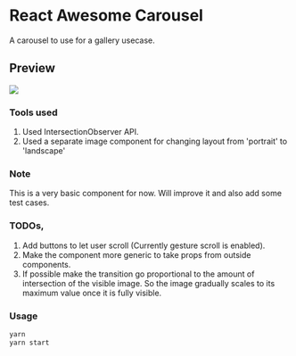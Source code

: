 # React Awesome Carousel

A carousel to use for a gallery usecase.

## Preview

![](https://giphy.com/gifs/YNzGMBlbDjo9n2DGb9/html5)

### Tools used

1. Used IntersectionObserver API.
2. Used a separate image component for changing layout from 'portrait' to 'landscape'

### Note

This is a very basic component for now. Will improve it and also add some test cases.

### TODOs,

1. Add buttons to let user scroll (Currently gesture scroll is enabled).
2. Make the component more generic to take props from outside components.
3. If possible make the transition go proportional to the amount of intersection of the visible image. So the image gradually scales to its maximum value once it is fully visible.

### Usage

```bash
yarn
yarn start
```
